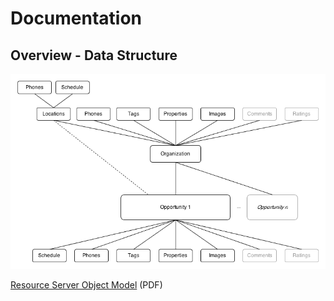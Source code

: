 # Documentation

## Overview - Data Structure

![Data Structure](/files/data_structure.png "Data Structure")

[Resource Server Object Model](/files/one_degree_resource_server_object_model.pdf) (PDF)
